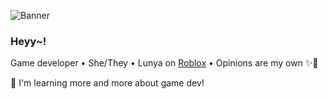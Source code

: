 ![Banner](https://pbs.twimg.com/profile_banners/117902635/1554629405/600x200)

### Heyy~!

Game developer • She/They • Lunya on [Roblox](roblox.com) • Opinions are my own ✨🐸
 
🌱 I'm learning more and more about game dev!

<!--
**Phalanxia/Phalanxia** is a ✨ _special_ ✨ repository because its `README.md` (this file) appears on your GitHub profile.

Here are some ideas to get you started:

- 🔭 I’m currently working on ...
- 🌱 I’m currently learning ...
- 👯 I’m looking to collaborate on ...
- 🤔 I’m looking for help with ...
- 💬 Ask me about ...
- 📫 How to reach me: ...
- 😄 Pronouns: ...
- ⚡ Fun fact: ...
-->
